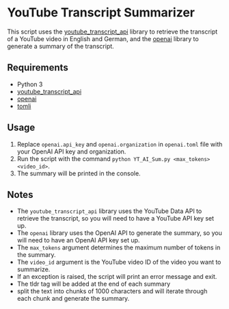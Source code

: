 <!DOCTYPE html>
<html>
<body>
   <h1>YouTube Transcript Summarizer</h1>

<p>This script uses the <a href="https://pypi.org/project/youtube-transcript-api/">youtube_transcript_api</a> library to retrieve the transcript of a YouTube video in English and German, and the <a href="https://pypi.org/project/openai/">openai</a> library to generate a summary of the transcript.</p>

<h2>Requirements</h2>

<ul>
  <li>Python 3</li>
  <li><a href="https://pypi.org/project/youtube-transcript-api/">youtube_transcript_api</a></li>
  <li><a href="https://pypi.org/project/openai/">openai</a></li>
  <li><a href="https://pypi.org/project/tomli/">tomli</a></li>
</ul>

<h2>Usage</h2>

<ol>
  <li>Replace <code>openai.api_key</code> and <code>openai.organization</code> in <code>openai.toml</code> file with your OpenAI API key and organization.</li>
  <li>Run the script with the command <code>python YT_AI_Sum.py &lt;max_tokens&gt; &lt;video_id&gt;</code>.</li>
  <li>The summary will be printed in the console.</li>
</ol>

<h2>Notes</h2>

<ul>
  <li>The <code>youtube_transcript_api</code> library uses the YouTube Data API to retrieve the transcript, so you will need to have a YouTube API key set up.</li>
  <li>The <code>openai</code> library uses the OpenAI API to generate the summary, so you will need to have an OpenAI API key set up.</li>
  <li>The <code>max_tokens</code> argument determines the maximum number of tokens in the summary.</li>
  <li>The <code>video_id</code> argument is the YouTube video ID of the video you want to summarize.</li>
  <li>If an exception is raised, the script will print an error message and exit.</li>
  <li>The tldr tag will be added at the end of each summary</li>
  <li>split the text into chunks of 1000 characters and will iterate through each chunk and generate the summary.</li>
</ul>

</body>
</html>